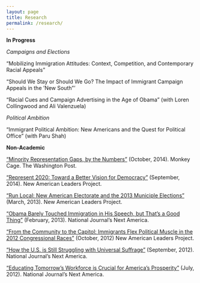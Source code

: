 ```yaml
---
layout: page
title: Research
permalink: /research/
---
```


**In Progress**

*Campaigns and Elections*

“Mobilizing Immigration Attitudes: Context, Competition, and Contemporary Racial Appeals” 

“Should We Stay or Should We Go? The Impact of Immigrant Campaign Appeals in the ’New South”’

“Racial Cues and Campaign Advertising in the Age of Obama” (with Loren Collingwood and Ali Valenzuela)

*Political Ambition*

“Immigrant Political Ambition: New Americans and the Quest for Political Office” (with Paru Shah)


**Non-Academic**

[“Minority Representation Gaps, by the Numbers”](http://wapo.st/ZGQntG) (October, 2014). Monkey Cage. The Washington Post.

[“Represent 2020: Toward a Better Vision for Democracy”](http://bit.ly/1tLsVcV) (September, 2014). New American Leaders Project.

[“Run Local: New American Electorate and the 2013 Municiple Elections”](http://bit.ly/WKwtGR) (March, 2013). New American Leaders Project.

[“Obama Barely Touched Immigration in His Speech, but That’s a Good Thing”](http://bit.ly/12R7lVG) (February, 2013). National Journal’s Next America.

[“From the Community to the Capitol: Immigrants Flex Political Muscle in the 2012 Congressional Races”](http://bit.ly/RLVzVF) (October, 2012) New American Leaders Project. 

[“How the U.S. is Still Struggling with Universal Suffrage”](http://bit.ly/UDAUpD) (September, 2012). National Journal’s Next America. 

[“Educating Tomorrow’s Workforce is Crucial for America’s Prosperity”](http://bit.ly/NCHoyf) (July, 2012). National Journal’s Next America.

 





